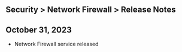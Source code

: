 ## Security > Network Firewall > Release Notes

## October 31, 2023
* Network Firewall service released